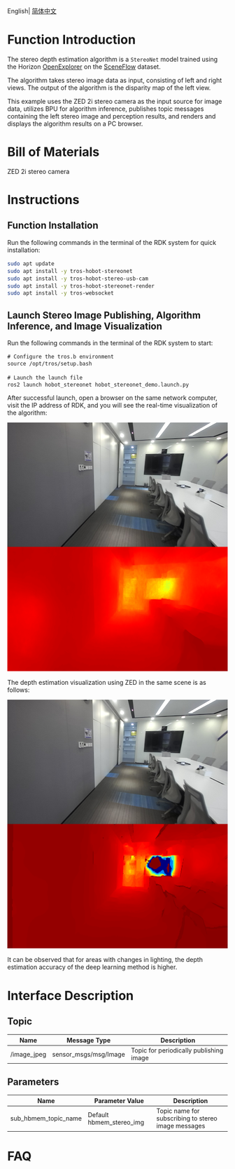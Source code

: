 English| [简体中文](./README_cn.md)

# Function Introduction

The stereo depth estimation algorithm is a `StereoNet` model trained using the Horizon [OpenExplorer](https://developer.horizon.ai/api/v1/fileData/horizon_j5_open_explorer_cn_doc/hat/source/examples/stereonet.html) on the [SceneFlow](https://lmb.informatik.uni-freiburg.de/resources/datasets/SceneFlowDatasets.en.html) dataset.

The algorithm takes stereo image data as input, consisting of left and right views. The output of the algorithm is the disparity map of the left view.

This example uses the ZED 2i stereo camera as the input source for image data, utilizes BPU for algorithm inference, publishes topic messages containing the left stereo image and perception results, and renders and displays the algorithm results on a PC browser.

# Bill of Materials

ZED 2i stereo camera

# Instructions

## Function Installation

Run the following commands in the terminal of the RDK system for quick installation:

```bash
sudo apt update
sudo apt install -y tros-hobot-stereonet
sudo apt install -y tros-hobot-stereo-usb-cam
sudo apt install -y tros-hobot-stereonet-render
sudo apt install -y tros-websocket
```

## Launch Stereo Image Publishing, Algorithm Inference, and Image Visualization

Run the following commands in the terminal of the RDK system to start:

```shell
# Configure the tros.b environment
source /opt/tros/setup.bash

# Launch the launch file
ros2 launch hobot_stereonet hobot_stereonet_demo.launch.py 
```

After successful launch, open a browser on the same network computer, visit the IP address of RDK, and you will see the real-time visualization of the algorithm:

![stereonet_rdk](img/stereonet_rdk.png)

The depth estimation visualization using ZED in the same scene is as follows:

![stereonet_zed](img/stereonet_zed.png)

It can be observed that for areas with changes in lighting, the depth estimation accuracy of the deep learning method is higher.

# Interface Description

## Topic

| Name         | Message Type                            | Description                                |
| ------------ | ---------------------------------------- | ------------------------------------------ |
| /image_jpeg  | sensor_msgs/msg/Image                   | Topic for periodically publishing image    |

## Parameters

| Name                         | Parameter Value          | Description                |
| --------------------------- | ------------------------ | -------------------------- |
| sub_hbmem_topic_name        | Default hbmem_stereo_img | Topic name for subscribing to stereo image messages  |

# FAQ
